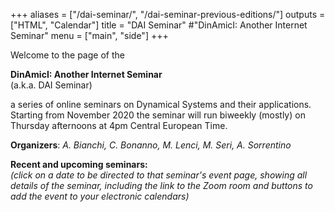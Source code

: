 +++
aliases = ["/dai-seminar/", "/dai-seminar-previous-editions/"]
outputs = ["HTML", "Calendar"]
title = "DAI Seminar" #"DinAmicI: Another Internet Seminar"
menu = ["main", "side"]
+++

Welcome to the page of the

**DinAmicI: Another Internet Seminar**  
(a.k.a. DAI Seminar)

a series of online seminars on Dynamical Systems and their applications.
Starting from November 2020 the seminar will run biweekly (mostly) on
Thursday afternoons at 4pm Central European Time.

**Organizers**: *A. Bianchi, C. Bonanno, M. Lenci, M. Seri, A.
Sorrentino*

  
**Recent and upcoming seminars:**  
*(click on a date to be directed to that seminar's event page, showing
all details of the seminar, including the link to the Zoom room and
buttons to add the event to your electronic calendars)*